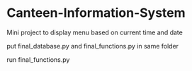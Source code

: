 # Canteen-Information-System
Mini project to display menu based on current time and date

put final_database.py and final_functions.py in same folder

run final_functions.py

